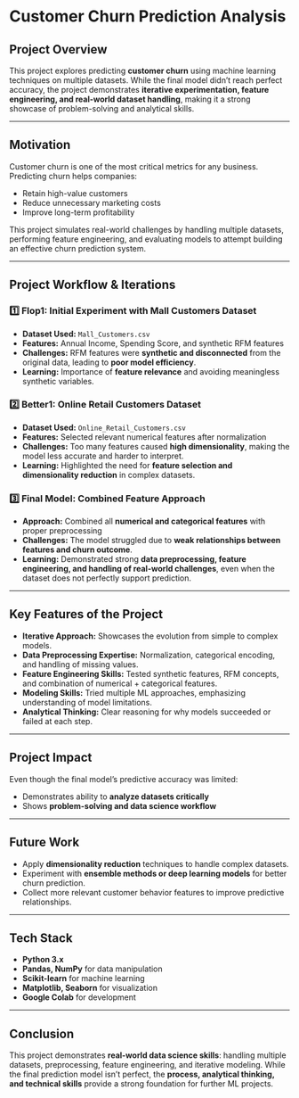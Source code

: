 # Customer Churn Prediction Analysis

## Project Overview
This project explores predicting **customer churn** using machine learning techniques on multiple datasets. While the final model didn’t reach perfect accuracy, the project demonstrates **iterative experimentation, feature engineering, and real-world dataset handling**, making it a strong showcase of problem-solving and analytical skills.

---

## Motivation
Customer churn is one of the most critical metrics for any business. Predicting churn helps companies:  
- Retain high-value customers  
- Reduce unnecessary marketing costs  
- Improve long-term profitability  

This project simulates real-world challenges by handling multiple datasets, performing feature engineering, and evaluating models to attempt building an effective churn prediction system.

---

## Project Workflow & Iterations

### 1️⃣ Flop1: Initial Experiment with Mall Customers Dataset
- **Dataset Used:** `Mall_Customers.csv`  
- **Features:** Annual Income, Spending Score, and synthetic RFM features  
- **Challenges:** RFM features were **synthetic and disconnected** from the original data, leading to **poor model efficiency**.  
- **Learning:** Importance of **feature relevance** and avoiding meaningless synthetic variables.

### 2️⃣ Better1: Online Retail Customers Dataset
- **Dataset Used:** `Online_Retail_Customers.csv`  
- **Features:** Selected relevant numerical features after normalization  
- **Challenges:** Too many features caused **high dimensionality**, making the model less accurate and harder to interpret.  
- **Learning:** Highlighted the need for **feature selection and dimensionality reduction** in complex datasets.

### 3️⃣ Final Model: Combined Feature Approach
- **Approach:** Combined all **numerical and categorical features** with proper preprocessing  
- **Challenges:** The model struggled due to **weak relationships between features and churn outcome**.  
- **Learning:** Demonstrated strong **data preprocessing, feature engineering, and handling of real-world challenges**, even when the dataset does not perfectly support prediction.

---

## Key Features of the Project
- **Iterative Approach:** Showcases the evolution from simple to complex models.  
- **Data Preprocessing Expertise:** Normalization, categorical encoding, and handling of missing values.  
- **Feature Engineering Skills:** Tested synthetic features, RFM concepts, and combination of numerical + categorical features.  
- **Modeling Skills:** Tried multiple ML approaches, emphasizing understanding of model limitations.  
- **Analytical Thinking:** Clear reasoning for why models succeeded or failed at each step.  

---

## Project Impact
Even though the final model’s predictive accuracy was limited:  
- Demonstrates ability to **analyze datasets critically**  
- Shows **problem-solving and data science workflow**  

---

## Future Work
- Apply **dimensionality reduction** techniques to handle complex datasets.  
- Experiment with **ensemble methods or deep learning models** for better churn prediction.  
- Collect more relevant customer behavior features to improve predictive relationships.  

---

## Tech Stack
- **Python 3.x**  
- **Pandas, NumPy** for data manipulation  
- **Scikit-learn** for machine learning  
- **Matplotlib, Seaborn** for visualization  
- **Google Colab** for development  

---

## Conclusion
This project demonstrates **real-world data science skills**: handling multiple datasets, preprocessing, feature engineering, and iterative modeling. While the final prediction model isn’t perfect, the **process, analytical thinking, and technical skills** provide a strong foundation for further ML projects.
